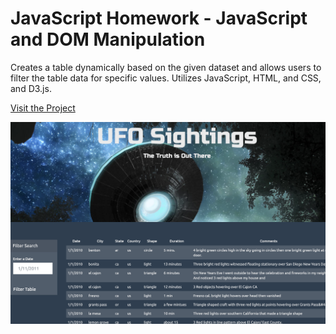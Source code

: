 # JavaScript Homework - JavaScript and DOM Manipulation #

Creates a table dynamically based on the given dataset and allows users to filter the table data for specific values. Utilizes JavaScript, HTML, and CSS, and D3.js.


[Visit the Project](https://emma-pang.github.io/javascript-challenge/UFO-level-1/index.html "Visit the Project")

![screenshot](screenshot.png)
